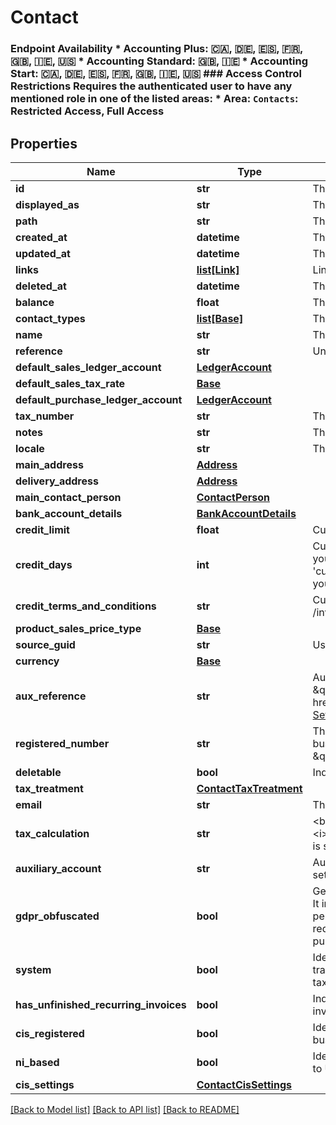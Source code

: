 # Contact

### Endpoint Availability  * Accounting Plus: 🇨🇦, 🇩🇪, 🇪🇸, 🇫🇷, 🇬🇧, 🇮🇪, 🇺🇸 * Accounting Standard: 🇬🇧, 🇮🇪 * Accounting Start: 🇨🇦, 🇩🇪, 🇪🇸, 🇫🇷, 🇬🇧, 🇮🇪, 🇺🇸  ### Access Control Restrictions  Requires the authenticated user to have any mentioned role in one of the listed areas: * Area: `Contacts`: Restricted Access, Full Access
## Properties
Name | Type | Description | Notes
------------ | ------------- | ------------- | -------------
**id** | **str** | The unique identifier for the item | [optional] 
**displayed_as** | **str** | The name of the resource | [optional] 
**path** | **str** | The API path for the resource | [optional] 
**created_at** | **datetime** | The datetime when the item was created | [optional] 
**updated_at** | **datetime** | The datetime when the item was last updated | [optional] 
**links** | [**list[Link]**](Link.md) | Links for the resource | [optional] 
**deleted_at** | **datetime** | The datetime when the item was deleted | [optional] 
**balance** | **float** | The contact balance | [optional] 
**contact_types** | [**list[Base]**](Base.md) | The type of the contact. It has to be either CUSTOMER or VENDOR | [optional] 
**name** | **str** | The contact&#39;s full name or business name | [optional] 
**reference** | **str** | Unique reference for the contact | [optional] 
**default_sales_ledger_account** | [**LedgerAccount**](LedgerAccount.md) |  | [optional] 
**default_sales_tax_rate** | [**Base**](Base.md) |  | [optional] 
**default_purchase_ledger_account** | [**LedgerAccount**](LedgerAccount.md) |  | [optional] 
**tax_number** | **str** | The VAT registration number of the contact. The format will be validated. | [optional] 
**notes** | **str** | The notes for the contact | [optional] 
**locale** | **str** | The locale for the contact | [optional] 
**main_address** | [**Address**](Address.md) |  | [optional] 
**delivery_address** | [**Address**](Address.md) |  | [optional] 
**main_contact_person** | [**ContactPerson**](ContactPerson.md) |  | [optional] 
**bank_account_details** | [**BankAccountDetails**](BankAccountDetails.md) |  | [optional] 
**credit_limit** | **float** | Custom credit limit amount for the contact &lt;br&gt;&lt;i&gt;not applicable to Start&lt;/i&gt; | [optional] 
**credit_days** | **int** | Custom credit days for the contact.&lt;br&gt; If returned as null in a GET response, you may want to GET /invoice_settings and use &#39;customer_credit_days&#39;/&#39;vendor_credit_days&#39; as default/fallback according to your use case.  | [optional] 
**credit_terms_and_conditions** | **str** | Custom terms and conditions for the contact. If set will override global /invoice_settings default terms and conditions. &lt;br&gt;&lt;i&gt;Customers only&lt;/i&gt;  | [optional] 
**product_sales_price_type** | [**Base**](Base.md) |  | [optional] 
**source_guid** | **str** | Used when importing contacts from external sources | [optional] 
**currency** | [**Base**](Base.md) |  | [optional] 
**aux_reference** | **str** | Auxiliary reference. Used for German \&quot;Kreditorennummer\&quot; and \&quot;Debitorennummer\&quot;. &lt;br&gt; &lt;a href&#x3D;\&quot;https://developer.sage.com/api/accounting/api/settings/#tag/Datev-Settings\&quot;&gt;   See Datev Settings endpoint reference &lt;/a&gt;  | [optional] 
**registered_number** | **str** | The registered number of the contact&#39;s business. Only used for German businesses and represents the \&quot;Steuernummer\&quot; there (not the \&quot;USt-ID\&quot;). | [optional] 
**deletable** | **bool** | Indicates whether the contact can be deleted successfully | [optional] 
**tax_treatment** | [**ContactTaxTreatment**](ContactTaxTreatment.md) |  | [optional] 
**email** | **str** | The email address for the given contact | [optional] 
**tax_calculation** | **str** | &lt;b&gt;France:&lt;/b&gt; The tax calculation method used to define tax treatment &lt;i&gt;Vendors only&lt;/i&gt; &lt;br&gt; &lt;b&gt;Spain:&lt;/b&gt; Defines if contact is a retailer and tax is subject to Recargo de Equivalencia &lt;i&gt;Customers only&lt;/i&gt;  | [optional] 
**auxiliary_account** | **str** | Auxiliary account - used when auxiliary accounting is enabled in business settings. &lt;br&gt;&lt;i&gt;Available only in Spain and France&lt;/i&gt;  | [optional] 
**gdpr_obfuscated** | **bool** | General Data Protection Regulation (GDPR) came into effect on 25th May 2018. It introduces new rules for how business owners manage their contacts&#39; personal data. When this field returns &#39;true&#39;, means that the contact has been requested to be obfuscated and you can not create any artifact (sales invoices, purchase invoices, ...) but you can still check previously created artifacts. | [optional] 
**system** | **bool** | Identifies a contact as being a system contact used for processing specific transaction types and reserved specifically for those transaction types such as tax return payments/refunds. | [optional] 
**has_unfinished_recurring_invoices** | **bool** | Indicates whether the contact is associated with any unfinished recurring invoices | [optional] 
**cis_registered** | **bool** | Identifies a contact as being registered as CIS.&lt;br&gt;&lt;i&gt;only applicable to UK business&lt;/i&gt; | [optional] 
**ni_based** | **bool** | Identifies a contact as being based in Northern Ireland.                   &lt;br&gt;&lt;i&gt;only applicable to UK business&lt;/i&gt; | [optional] 
**cis_settings** | [**ContactCisSettings**](ContactCisSettings.md) |  | [optional] 

[[Back to Model list]](../README.md#documentation-for-models) [[Back to API list]](../README.md#documentation-for-api-endpoints) [[Back to README]](../README.md)


